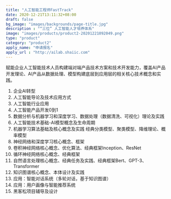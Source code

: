 ```yaml
---
title: "人工智能工程师FastTrack"
date: 2020-12-21T13:11:32+08:00
draft: false
bg_image: "images/backgrounds/page-title.jpg"
description : "“三位” 人工智能人才培养体系"
image: "images/products/product2-20201221092049.png"
type: "product"
category: "product2"
apply_name: "申请报名"
apply_url : "http://ailab.shaiic.com"
---
```


赋能企业人工智能技术人员构建端对端产品技术方案和技术开发能力，覆盖AI产品开发理论、AI产品从数据处理、模型构建底层到应用层的相关核心技术概念和实践。

1. 企业AI转型
2. 人工智能导论及技术应用方式
3. 人工智能行业应用
4. 人工智能产品开发0到1
5. 数据分析与机器学习和深度学习、数据处理（数据清洗、可视化）理论及实践
6. 人工智能技术基础-AI模型概念及生命周期
7. 机器学习算法基础及核心概念及实践
经典分类模型、聚类模型、降维理论、概率模型
8. 神经网络和深度学习核心概念、框架
9. 卷积神经网络核心概念、优化算法、经典框架Inception、ResNet
10. 循环神经网络核心概念、经典框架 
11. 自然语言处理核心概念、经典任务及实践、经典框架Bert、GPT-3、Transformer
12. 知识图谱核心概念、本体设计及实践
12. 应用：智能对话系统（多轮对话，基于知识图谱）
13. 应用：用户画像与智能推荐系统
14. 黑客松项目辅导及设计